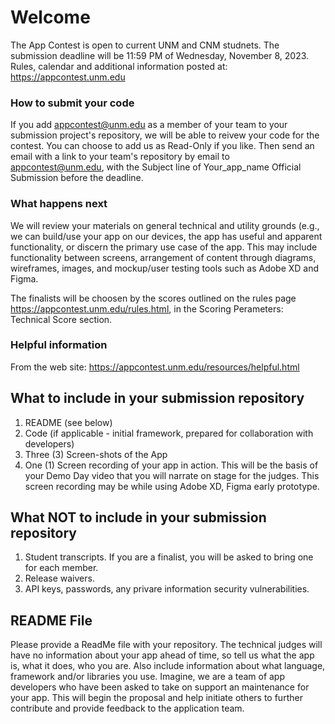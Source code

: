 # Welcome
The App Contest is open to current UNM and CNM studnets. The submission deadline will be 11:59 PM of Wednesday, November 8, 2023. Rules, calendar and additional information posted at: https://appcontest.unm.edu

### How to submit your code
If you add appcontest@unm.edu as a member of your team to your submission project's repository, we will be able to reivew your code for the contest. You can choose to add us as Read-Only if you like. Then send an email with a link to your team's repository by email to appcontest@unm.edu, with the Subject line of Your_app_name Official Submission before the deadline.

### What happens next
We will review your materials on general technical and utility grounds (e.g., we can build/use your app on our devices, the app has useful and apparent functionality, or discern the primary use case of the app. This may include functionality between screens, arrangement of content through diagrams, wireframes, images, and mockup/user testing tools such as Adobe XD and Figma.

The finalists will be choosen by the scores outlined on the rules page https://appcontest.unm.edu/rules.html, in the Scoring Perameters: Technical Score section.

### Helpful information
From the web site: https://appcontest.unm.edu/resources/helpful.html

## What to include in your submission repository
1. README (see below)
2. Code (if applicable - initial framework, prepared for collaboration with developers)
3. Three (3) Screen-shots of the App
4. One (1) Screen recording of your app in action. This will be the basis of your Demo Day video that you will narrate on stage for the judges. This screen recording may be while using Adobe XD, Figma early prototype.

## What NOT to include in your submission repository
1. Student transcripts. If you are a finalist, you will be asked to bring one for each member.
2. Release waivers.
3. API keys, passwords, any privare information security vulnerabilities.

## README File
Please provide a ReadMe file with your repository. The technical judges will have no information about your app ahead of time, so tell us what the app is, what it does, who you are. Also include information about what language, framework and/or libraries you use. Imagine, we are a team of app developers who have been asked to take on support an maintenance for your app. This will begin the proposal and help initiate others to further contribute and provide feedback to the application team.
